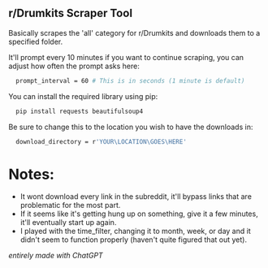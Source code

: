 <!-- GETTING STARTED -->
## r/Drumkits Scraper Tool

Basically scrapes the 'all' category for r/Drumkits and downloads them to a specified folder. 

It'll prompt every 10 minutes if you want to continue scraping, you can adjust how often the prompt asks here:
```sh
  prompt_interval = 60 # This is in seconds (1 minute is default)
  ```

You can install the required library using pip:
```sh
  pip install requests beautifulsoup4
  ```

Be sure to change this to the location you wish to have the downloads in:
```sh
  download_directory = r'YOUR\LOCATION\GOES\HERE'
  ```
# Notes:

- It wont download every link in the subreddit, it'll bypass links that are problematic for the most part.
- If it seems like it's getting hung up on something, give it a few minutes, it'll eventually start up again.
- I played with the time_filter, changing it to month, week, or day and it didn't seem to function properly (haven't quite figured that out yet).

*entirely made with ChatGPT*
